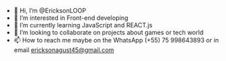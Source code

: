 - 👋 Hi, I’m @EricksonLOOP
- 👀 I’m interested in Front-end developing
- 🌱 I’m currently learning JavaScript and REACT.js
- 💞️ I’m looking to collaborate on projects about games or tech world
- 📫 How to reach me maybe on the WhatsApp (+55) 75 998643893 or in email ericksonagust45@gmail.com

<!---
EricksonLOOP/EricksonLOOP is a ✨ special ✨ repository because its `README.md` (this file) appears on your GitHub profile.
You can click the Preview link to take a look at your changes.
--->
